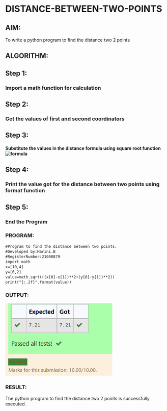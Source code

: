 # DISTANCE-BETWEEN-TWO-POINTS

## AIM:
To write a python program to find the distance two 2 points
## ALGORITHM:
## Step 1: 
### Import a math function for calculation
## Step 2: 
### Get the values of first and second coordinators 
## Step 3: 
#### Substitute the values in the distance formula using square root function ![formula](https://user-images.githubusercontent.com/93427253/153758858-1e1042cf-134c-4fbe-9624-7e2f6d4e610a.JPG)

## Step 4: 
### Print the value got for the distance between two points using format function
## Step 5:
### End the Program 
### PROGRAM:
```
#Program to find the distance between two points.
#Developed by:Harini.B
#RegisterNumber:21000879
import math
x=[10,4]
y=[6,2]
value=math.sqrt(((x[0]-x[1])**2+(y[0]-y[1])**2))
print("{:.2f}".format(value))
```
### OUTPUT:
![image](./output.PNG)
### RESULT:
The python program to find the distance two 2 points is successfully executed.
